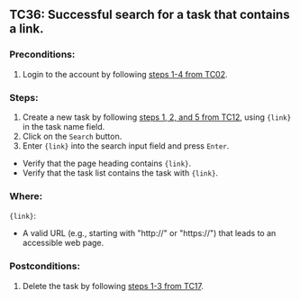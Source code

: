 ## TC36: Successful search for a task that contains a link.
### Preconditions:
1. Login to the account by following [steps 1-4 from TC02](TC02.md).
### Steps:
1. Create a new task by following [steps 1, 2, and 5 from TC12](TC12.md), using `{link}` in the task name field.
2. Click on the `Search` button.
3. Enter `{link}` into the search input field and press `Enter`.
* Verify that the page heading contains `{link}`.
* Verify that the task list contains the task with `{link}`.
### Where:
`{link}`:
* A valid URL (e.g., starting with "http://" or "https://") that leads to an accessible web page.
### Postconditions:
1. Delete the task by following [steps 1-3 from TC17](TC17.md).